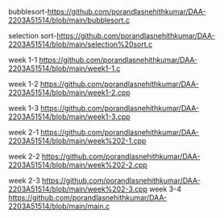 bubblesort-https://github.com/porandlasnehithkumar/DAA-2203A51514/blob/main/bubblesort.c

selection sort-https://github.com/porandlasnehithkumar/DAA-2203A51514/blob/main/selection%20sort.c

week 1-1 https://github.com/porandlasnehithkumar/DAA-2203A51514/blob/main/week1-1.c

 week 1-2 https://github.com/porandlasnehithkumar/DAA-2203A51514/blob/main/week1-2.cpp

week 1-3 https://github.com/porandlasnehithkumar/DAA-2203A51514/blob/main/week1-3.cpp

week 2-1 https://github.com/porandlasnehithkumar/DAA-2203A51514/blob/main/week%202-1.cpp

week 2-2 https://github.com/porandlasnehithkumar/DAA-2203A51514/blob/main/week%202-2.cpp

week 2-3 https://github.com/porandlasnehithkumar/DAA-2203A51514/blob/main/week%202-3.cpp
week 3-4 https://github.com/porandlasnehithkumar/DAA-2203A51514/blob/main/main.c
